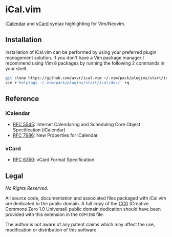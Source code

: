 # iCal.vim

[iCalendar](https://en.wikipedia.org/wiki/ICalendar) and [vCard](https://en.wikipedia.org/wiki/VCard) syntax highlighting for Vim/Neovim.


## Installation

Installation of iCal.vim can be performed by using your preferred plugin
management solution.  If you don't have a Vim package manager I recommend using
Vim 8 packages by running the following 2 commands in your shell.

```sh
git clone https://github.com/axvr/ical.vim ~/.vim/pack/plugins/start/ical
vim +'helptags ~/.vim/pack/plugins/start/ical/doc/' +q
```


## Reference

### iCalendar

- [RFC 5545][]: Internet Calendaring and Scheduling Core Object Specification (iCalendar)
- [RFC 7986][]: New Properties for iCalendar

[RFC 5545]: https://datatracker.ietf.org/doc/html/rfc5545
[RFC 7986]: https://datatracker.ietf.org/doc/html/rfc7986


### vCard

- [RFC 6350][]: vCard Format Specification

[RFC 6350]: https://datatracker.ietf.org/doc/html/rfc6350


## Legal

*No Rights Reserved.*

All source code, documentation and associated files packaged with iCal.vim are
dedicated to the public domain.  A full copy of the [CC0][] (Creative Commons
Zero 1.0 Universal) public domain dedication should have been provided with this
extension in the `COPYING` file.

The author is not aware of any patent claims which may affect the use,
modification or distribution of this software.

[CC0]: https://creativecommons.org/publicdomain/zero/1.0/
